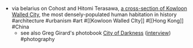 - via belarius on Cohost and Hitomi Terasawa, [a cross-section of Kowloon Walled City](https://cohost.org/belarius/post/6677850-architectural-cross), the most densely-populated human habitation in history #architecture #urbanism #art #[[Kowloon Walled CIty]] #[[Hong Kong]] #China
	- see also Greg Girard's photobook [City of Darkness](https://www.greggirard.com/city-of-darkness/) ([interview](https://theface.com/culture/greg-girard-the-kowloon-walled-city-hong-kong-photography)) #photography
